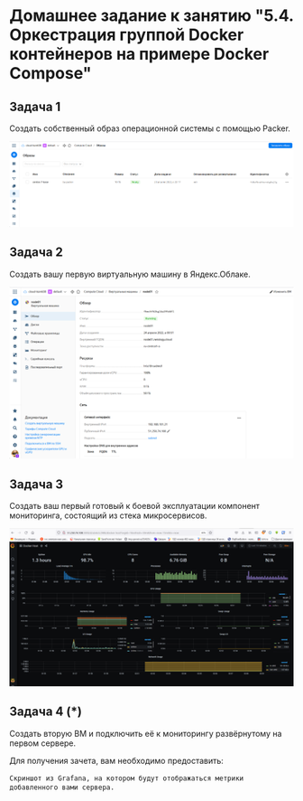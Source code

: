 # Домашнее задание к занятию "5.4. Оркестрация группой Docker контейнеров на примере Docker Compose"
## Задача 1

Создать собственный образ операционной системы с помощью Packer.

  ![img_3.png](img_3.png)

## Задача 2

Создать вашу первую виртуальную машину в Яндекс.Облаке.


  ![img_1.png](img_1.png)

## Задача 3

Создать ваш первый готовый к боевой эксплуатации компонент мониторинга, состоящий из стека микросервисов.

![img_2.png](img_2.png)

## Задача 4 (*)

Создать вторую ВМ и подключить её к мониторингу развёрнутому на первом сервере.

Для получения зачета, вам необходимо предоставить:

    Скриншот из Grafana, на котором будут отображаться метрики добавленного вами сервера.
